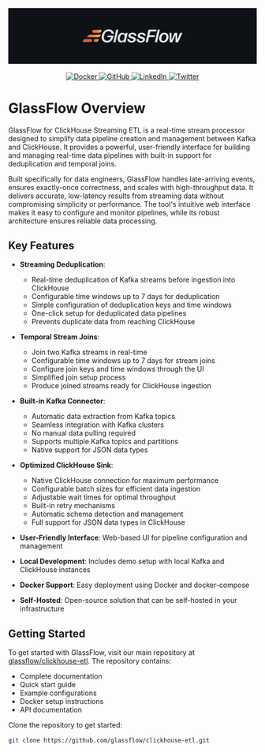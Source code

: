<a href="https://glassflow.dev">
  <img alt="GlassFlow Logo" src="https://raw.githubusercontent.com/glassflow/clickhouse-etl/main/docs/public/assets/glassfow-banner.jpg">
</a>
<p align="center">
<a href="https://hub.docker.com/u/glassflow" target="_blank">
<img alt="Docker" src="https://img.shields.io/badge/Docker-2496ED?logo=docker&logoColor=white">
</a>
<a href="https://github.com/glassflow/clickhouse-etl" target="_blank">
<img alt="GitHub" src="https://img.shields.io/badge/glassflow/clickhouse--etl-181717?logo=github&logoColor=white">
</a>
<a href="https://www.linkedin.com/company/glassflow-dev" target="_blank">
<img alt="LinkedIn" src="https://img.shields.io/badge/LinkedIn-0A66C2?logo=linkedin&logoColor=white">
</a>
<a href="https://twitter.com/glassflowdev" target="_blank">
<img alt="Twitter" src="https://img.shields.io/badge/Twitter-1DA1F2?logo=twitter&logoColor=white">
</a>


# GlassFlow Overview
GlassFlow for ClickHouse Streaming ETL is a real-time stream processor designed to simplify data pipeline creation and management between Kafka and ClickHouse. It provides a powerful, user-friendly interface for building and managing real-time data pipelines with built-in support for deduplication and temporal joins.

Built specifically for data engineers, GlassFlow handles late-arriving events, ensures exactly-once correctness, and scales with high-throughput data. It delivers accurate, low-latency results from streaming data without compromising simplicity or performance. The tool's intuitive web interface makes it easy to configure and monitor pipelines, while its robust architecture ensures reliable data processing.


## Key Features

- **Streaming Deduplication**: 
  - Real-time deduplication of Kafka streams before ingestion into ClickHouse
  - Configurable time windows up to 7 days for deduplication
  - Simple configuration of deduplication keys and time windows
  - One-click setup for deduplicated data pipelines
  - Prevents duplicate data from reaching ClickHouse

- **Temporal Stream Joins**:
  - Join two Kafka streams in real-time
  - Configurable time windows up to 7 days for stream joins
  - Configure join keys and time windows through the UI
  - Simplified join setup process
  - Produce joined streams ready for ClickHouse ingestion

- **Built-in Kafka Connector**:  
  - Automatic data extraction from Kafka topics
  - Seamless integration with Kafka clusters
  - No manual data pulling required
  - Supports multiple Kafka topics and partitions
  - Native support for JSON data types

- **Optimized ClickHouse Sink**:
  - Native ClickHouse connection for maximum performance
  - Configurable batch sizes for efficient data ingestion
  - Adjustable wait times for optimal throughput
  - Built-in retry mechanisms
  - Automatic schema detection and management
  - Full support for JSON data types in ClickHouse

- **User-Friendly Interface**: Web-based UI for pipeline configuration and management
- **Local Development**: Includes demo setup with local Kafka and ClickHouse instances
- **Docker Support**: Easy deployment using Docker and docker-compose
- **Self-Hosted**: Open-source solution that can be self-hosted in your infrastructure

## Getting Started

To get started with GlassFlow, visit our main repository at [glassflow/clickhouse-etl](https://github.com/glassflow/clickhouse-etl). The repository contains:

- Complete documentation
- Quick start guide
- Example configurations
- Docker setup instructions
- API documentation

Clone the repository to get started:
```bash
git clone https://github.com/glassflow/clickhouse-etl.git
```